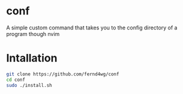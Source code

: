 # conf 
A simple custom command that takes you to the config directory of a program though nvim

# Intallation

```bash 
git clone https://github.com/fernd4wg/conf
cd conf 
sudo ./install.sh
